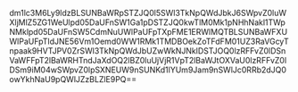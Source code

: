 dm1lc3M6Ly9ldzBLSUNBaWRpSTZJQ0l5SWl3TkNpQWdJbkJ6SWpvZ0luWXljMlZ5ZG1WeUlpd05DaUFnSW1Ga1pDSTZJQ0kwTlM0Mk1pNHhNakl1TWpNMklpd05DaUFnSW5CdmNuUWlPaUFpTXpFME1ERWlMQTBLSUNBaWFXUWlPaUFpTldJNE56Vm1Oemd0WW1RMk1TMDBOekZoTFdFM01UZ3RaVGcyTnpaak9HVTJPV0ZrSWl3TkNpQWdJbUZwWkNJNklDSTJOQ0lzRFFvZ0lDSnVaWFFpT2lBaWRHTndJaXdOQ2lBZ0luUjVjR1VpT2lBaWJtOXVaU0lzRFFvZ0lDSm9iM04wSWpvZ0lpSXNEUW9nSUNKd1lYUm9Jam9nSWlJc0RRb2dJQ0owYkhNaU9pQWlJZzBLZlE9PQ==
